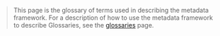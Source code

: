 > This page is the glossary of terms used in describing the metadata framework. For a description of how to use the metadata framework to describe Glossaries, see the [glossaries](glossaries.html) page.



